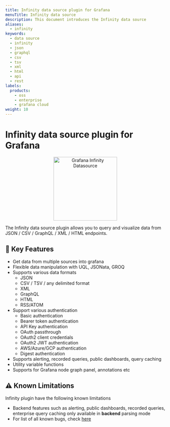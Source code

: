 ```yaml
---
title: Infinity data source plugin for Grafana
menuTitle: Infinity data source
description: This document introduces the Infinity data source
aliases:
  - infinity
keywords:
  - data source
  - infinity
  - json
  - graphql
  - csv
  - tsv
  - xml
  - html
  - api
  - rest
labels:
  products:
    - oss
    - enterprise
    - grafana cloud
weight: 10
---
```

<!-- markdownlint-disable MD033 -->

# Infinity data source plugin for Grafana

<p align="center">
  <img src="https://raw.githubusercontent.com/grafana/grafana-infinity-datasource/main/src/img/icon.svg" alt="Grafana Infinity Datasource" width="200" />
</p>

The Infinity data source plugin allows you to query and visualize data from JSON / CSV / GraphQL / XML / HTML endpoints.

## 🎯 Key Features

- Get data from multiple sources into grafana
- Flexible data manipulation with UQL, JSONata, GROQ
- Supports various data formats
  - JSON
  - CSV / TSV / any delimited format
  - XML
  - GraphQL
  - HTML
  - RSS/ATOM
- Support various authentication
  - Basic authentication
  - Bearer token authentication
  - API Key authentication
  - OAuth passthrough
  - OAuth2 client credentials
  - OAuth2 JWT authentication
  - AWS/Azure/GCP authentication
  - Digest authentication
- Supports alerting, recorded queries, public dashboards, query caching
- Utility variable functions
- Supports for Grafana node graph panel, annotations etc

## ⚠️ Known Limitations

Infinity plugin have the following known limitations

- Backend features such as alerting, public dashboards, recorded queries, enterprise query caching only available in **backend** parsing mode
- For list of all known bugs, check [here](https://github.com/grafana/grafana-infinity-datasource/issues)
